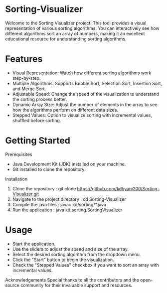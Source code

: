 # Sorting-Visualizer

Welcome to the Sorting Visualizer project! This tool provides a visual representation of various sorting algorithms. You can interactively see how different algorithms sort an array of numbers, making it an excellent educational resource for understanding sorting algorithms.

# Features

* Visual Representation: Watch how different sorting algorithms work step-by-step.
* Multiple Algorithms: Supports Bubble Sort, Selection Sort, Insertion Sort, and Merge Sort.
* Adjustable Speed: Change the speed of the visualization to understand the sorting process better.
* Dynamic Array Size: Adjust the number of elements in the array to see how the algorithms perform on different data sizes.
* Stepped Values: Option to visualize sorting with incremental values, shuffled before sorting.

# Getting Started

 Prerequisites
  * Java Development Kit (JDK) installed on your machine.
  * Git installed to clone the repository.

Installation
  1. Clone the repository : git clone https://github.com/kdhyani200/Sorting-Visualizer.git
  2. Navigate to the project directory : cd Sorting-Visualizer
  3. Compile the java files : javac kd/sorting/*.java
  4. Run the application : java kd.sorting.SortingVisualizer

# Usage

  * Start the application.
  * Use the sliders to adjust the speed and size of the array.
  * Select the desired sorting algorithm from the dropdown menu.
  * Click the "Start" button to begin the visualization.
  * Check the "Stepped Values" checkbox if you want to sort an array with incremental values.

Acknowledgements
  Special thanks to all the contributors and the open-source community for their invaluable support and resources.
